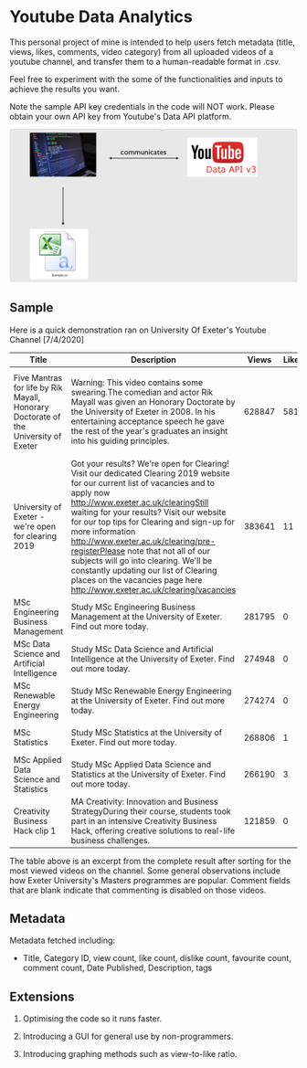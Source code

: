 # Youtube Data Analytics
This personal project of mine is intended to help users fetch metadata (title, views, likes, comments, video category) from all 
uploaded videos of a youtube channel, and transfer them to a human-readable format in .csv.

Feel free to experiment with the some of the functionalities and inputs to achieve the results you want.

Note the sample API key credentials in the code will NOT work. Please obtain your own API key from Youtube's Data API platform.

![demo](https://github.com/xuan-hh/Youtube-Data-Analytics/blob/master/yd.PNG)

## Sample

Here is a quick demonstration ran on University Of Exeter's Youtube Channel [7/4/2020]

| Title                                                                               | Description                                                                                                                                                                                                                                                                                                                                                                                                                                                                                                                          | Views  | Likes | Dislikes | Comments | Tags                                                                                                                                                                                                                                                                                                                                                                                                                                              |
|-------------------------------------------------------------------------------------|--------------------------------------------------------------------------------------------------------------------------------------------------------------------------------------------------------------------------------------------------------------------------------------------------------------------------------------------------------------------------------------------------------------------------------------------------------------------------------------------------------------------------------------|--------|-------|----------|----------|---------------------------------------------------------------------------------------------------------------------------------------------------------------------------------------------------------------------------------------------------------------------------------------------------------------------------------------------------------------------------------------------------------------------------------------------------|
| Five Mantras for life by Rik Mayall, Honorary Doctorate of the University of Exeter | Warning: This video contains some swearing.The comedian and actor Rik Mayall was given an Honorary Doctorate by the University of Exeter in 2008. In his entertaining acceptance speech he gave the rest of the year's graduates an insight into his guiding principles.                                                                                                                                                                                                                                                             | 628847 | 5813  | 159      | 596      | rik mayall,graduation,graduate,Actor (Profession),Comedy (TV Genre),Comedian (Profession),The Young Ones (TV Program),Bottom (TV Program),the new statesman,rik mayall presents,Blackadder Goes Forth (TV Season),Filthy Rich & Catflap (TV Program),Drop Dead Fred (Film),Student,Students,university of exeter,exeter uni,exeter,UK universities,top ranked universities,university,student life,mantras,campus,college freshman,guide for life |
| University of Exeter - we're open for clearing 2019                                 | Got your results? We're open for Clearing! Visit our dedicated Clearing 2019 website for our current list of vacancies and to apply now http://www.exeter.ac.uk/clearingStill waiting for your results? Visit our website for our top tips for Clearing and sign-up for more information http://www.exeter.ac.uk/clearing/pre-registerPlease note that not all of our subjects will go into clearing. We'll be constantly updating our list of Clearing places on the vacancies page here http://www.exeter.ac.uk/clearing/vacancies | 383641 | 11    | 4        | 0        | University of exeter,exeter uni,exeter university,student life,undergraduate,postgraduate,degree,studying,university life,clearing,clearing 2019,clearing 2020,exeter,cornwall,business,medical imaging,radiography,nursing,streatham campus,penryn campus,maths,mathematics,physics,liberal arts,english,international studies,natural sciences,computer science,data science,IT,modern languages,languages                                      |
| MSc Engineering Business Management                                                 | Study MSc Engineering Business Management at the University of Exeter. Find out more today.                                                                                                                                                                                                                                                                                                                                                                                                                                          | 281795 | 0     | 0        |          | University of exeter,exeter uni,exeter university,student life,undergraduate,postgraduate,degree,studying,university life                                                                                                                                                                                                                                                                                                                         |
| MSc Data Science and Artificial Intelligence                                        | Study MSc Data Science and Artificial Intelligence at the University of Exeter. Find out more today.                                                                                                                                                                                                                                                                                                                                                                                                                                 | 274948 | 0     | 0        |          | University of exeter,exeter uni,exeter university,student life,undergraduate,postgraduate,degree,studying,university life                                                                                                                                                                                                                                                                                                                         |
| MSc Renewable Energy Engineering                                                    | Study MSc Renewable Energy Engineering at the University of Exeter. Find out more today.                                                                                                                                                                                                                                                                                                                                                                                                                                             | 274274 | 0     | 0        |          | University of exeter,exeter uni,exeter university,student life,undergraduate,postgraduate,degree,studying,university life                                                                                                                                                                                                                                                                                                                         |
| MSc Statistics                                                                      | Study MSc Statistics at the University of Exeter. Find out more today.                                                                                                                                                                                                                                                                                                                                                                                                                                                               | 268806 | 1     | 0        |          | University of exeter,exeter uni,exeter university,student life,undergraduate,postgraduate,degree,studying,university life                                                                                                                                                                                                                                                                                                                         |
| MSc Applied Data Science and Statistics                                             | Study MSc Applied Data Science and Statistics at the University of Exeter. Find out more today.                                                                                                                                                                                                                                                                                                                                                                                                                                      | 266190 | 3     | 0        |          | University of exeter,exeter uni,exeter university,student life,undergraduate,postgraduate,degree,studying,university life                                                                                                                                                                                                                                                                                                                         |
| Creativity Business Hack clip 1                                                     | MA Creativity: Innovation and Business StrategyDuring their course, students took part in an intensive Creativity Business Hack, offering creative solutions to real-life business challenges.                                                                                                                                                                                                                                                                                                                                       | 121859 | 0     | 0        |          | University of exeter,exeter uni,exeter university,student life,undergraduate,postgraduate,degree,studying,university life                                                                                                                                                                                                                                                                                                                         |

The table above is an excerpt from the complete result after sorting for the most viewed videos on the channel. Some general observations include how Exeter University's Masters programmes are popular. Comment fields that are blank indicate that commenting is disabled on those videos.

## Metadata

Metadata fetched including:
- Title, Category ID, view count, like count, dislike count, favourite count, comment count, Date Published, Description, tags

## Extensions

1. Optimising the code so it runs faster.

2. Introducing a GUI for general use by non-programmers.

3. Introducing graphing methods such as view-to-like ratio.
